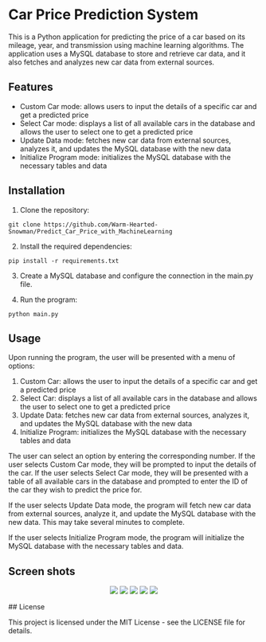 # Car Price Prediction System

This is a Python application for predicting the price of a car based on its mileage, year, and transmission using
machine learning algorithms. The application uses a MySQL database to store and retrieve car data, and it also fetches
and analyzes new car data from external sources.

## Features

* Custom Car mode: allows users to input the details of a specific car and get a predicted price
* Select Car mode: displays a list of all available cars in the database and allows the user to select one to get a
  predicted price
* Update Data mode: fetches new car data from external sources, analyzes it, and updates the MySQL database with the new
  data
* Initialize Program mode: initializes the MySQL database with the necessary tables and data

## Installation

1. Clone the repository:

```
git clone https://github.com/Warm-Hearted-Snowman/Predict_Car_Price_with_MachineLearning
```

2. Install the required dependencies:

```
pip install -r requirements.txt
```

3. Create a MySQL database and configure the connection in the main.py file.

4. Run the program:

```
python main.py
```

## Usage

Upon running the program, the user will be presented with a menu of options:

1. Custom Car: allows the user to input the details of a specific car and get a predicted price
2. Select Car: displays a list of all available cars in the database and allows the user to select one to get a
   predicted price
3. Update Data: fetches new car data from external sources, analyzes it, and updates the MySQL database with the new
   data
4. Initialize Program: initializes the MySQL database with the necessary tables and data

The user can select an option by entering the corresponding number. If the user selects Custom Car mode, they will be
prompted to input the details of the car. If the user selects Select Car mode, they will be presented with a table of
all available cars in the database and prompted to enter the ID of the car they wish to predict the price for.

If the user selects Update Data mode, the program will fetch new car data from external sources, analyze it, and update
the MySQL database with the new data. This may take several minutes to complete.

If the user selects Initialize Program mode, the program will initialize the MySQL database with the necessary tables
and data.

## Screen shots
<p align="center">
  <img src="https://thumbs2.imgbox.com/1c/37/lY1xZfwb_t.png">
  <img src="https://thumbs2.imgbox.com/81/c9/4ANqBUrF_t.png">
  <img src="https://thumbs2.imgbox.com/b9/51/Mw9bKKs3_t.png">
  <img src="https://thumbs2.imgbox.com/5b/73/L870IPlt_t.png">
  <img src="https://thumbs2.imgbox.com/2b/3b/m2X7OGly_t.png">
</p>
## License

This project is licensed under the MIT License - see the LICENSE file for details.




